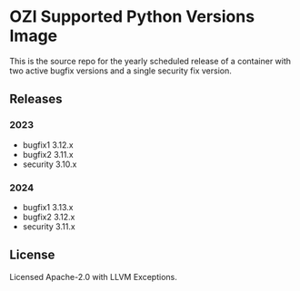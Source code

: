 # OZI Supported Python Versions Image

This is the source repo for the yearly scheduled release of a container with two active bugfix versions and a single security fix version.

## Releases

### 2023

* bugfix1 3.12.x
* bugfix2 3.11.x
* security 3.10.x

### 2024

* bugfix1 3.13.x
* bugfix2 3.12.x
* security 3.11.x

## License

Licensed Apache-2.0 with LLVM Exceptions.

